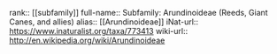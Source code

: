 

rank:: [[subfamily]]
full-name:: Subfamily: Arundinoideae (Reeds, Giant Canes, and allies)
alias:: [[Arundinoideae]]
iNat-url:: https://www.inaturalist.org/taxa/773413
wiki-url:: http://en.wikipedia.org/wiki/Arundinoideae
